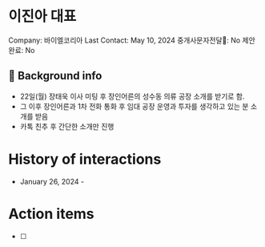 # 이진아 대표

Company: 바이엘코리아
Last Contact: May 10, 2024
중개사문자전달📩: No
제안 완료: No

## 📌 Background info

- 22일(월) 장태욱 이사 미팅 후 장인어른의 성수동 의류 공장 소개를 받기로 함.
- 그 이후 장인어른과 1차 전화 통화 후 임대 공장 운영과 투자를 생각하고 있는 분 소개를 받음
- 카톡 친추 후 간단한 소개만 진행

# History of interactions

- January 26, 2024 -

# Action items

- [ ]